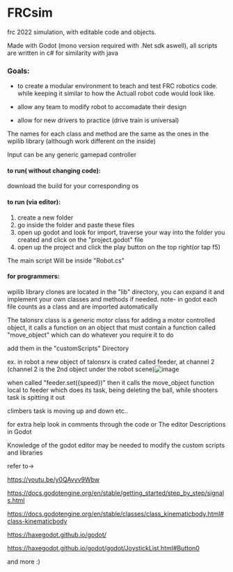 # FRCsim
frc 2022 simulation, with editable code and objects. 

Made with Godot (mono version required with .Net sdk aswell), all scripts are written in c# for similarity with java

### Goals:

* to create a modular environment to teach and test FRC robotics code. while keeping it similar to how the Actuall robot code would look like.

* allow any team to modify robot to accomadate their design

* allow for new drivers to practice (drive train is universal)

The names for each class and method are the same as the ones in the wpilib library (although work different on the inside)

Input can be any generic gamepad controller

#### to run( without changing code):

download the build for your corresponding os

#### to run (via editor):
1. create a new folder 
2. go inside the folder and paste these files
3. open up godot and look for import, traverse your way into the folder you created and click on the "project.godot" file
4. open up the project and click the play button on the top right(or tap f5)

The main script Will be inside "Robot.cs"

#### for programmers:
wpilib library clones are located in the "lib" directory, you can expand it and implement your own classes and methods if needed.
note- in godot each file counts as a class and are imported automatically

The talonsrx class is a generic motor class for adding a motor controlled object, it calls a function on an object that must contain
a function called "move_object" which can do whatever you require it to do

add them in the "customScripts" Directory

ex. in robot a new object of talonsrx is crated called feeder, at channel 2 (channel 2 is the 2nd object under the robot scene)![image](https://user-images.githubusercontent.com/84095175/177078370-5212f2ec-3ccc-44e3-8bdd-2b90aee7601e.png)

when called "feeder.set({speed})" then it calls the move_object function local to feeder which does its task, being deleting the ball, while shooters task is spitting it out

climbers task is moving up and down etc..

for extra help look in comments through the code or The editor Descriptions in Godot

Knowledge of the godot editor may be needed to modify the custom scripts and libraries

refer to->

https://youtu.be/y0QAvyv9Wbw

https://docs.godotengine.org/en/stable/getting_started/step_by_step/signals.html

https://docs.godotengine.org/en/stable/classes/class_kinematicbody.html#class-kinematicbody

https://haxegodot.github.io/godot/

https://haxegodot.github.io/godot/godot/JoystickList.html#Button0

and more :)



